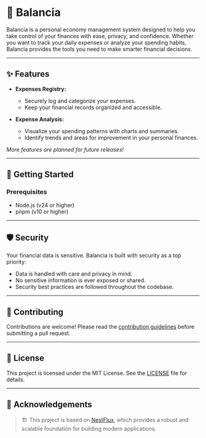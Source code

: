 

# 💸 Balancia

Balancia is a personal economy management system designed to help you take control of your finances with ease, privacy, and confidence. Whether you want to track your daily expenses or analyze your spending habits, Balancia provides the tools you need to make smarter financial decisions.

---

## ✨ Features

- **Expenses Registry:**
	- Securely log and categorize your expenses.
	- Keep your financial records organized and accessible.

- **Expense Analysis:**
	- Visualize your spending patterns with charts and summaries.
	- Identify trends and areas for improvement in your personal finances.

*More features are planned for future releases!*

---

## 🚀 Getting Started

### Prerequisites
- Node.js (v24 or higher)
- pnpm (v10 or higher)

---

## 🛡️ Security

Your financial data is sensitive. Balancia is built with security as a top priority:
- Data is handled with care and privacy in mind.
- No sensitive information is ever exposed or shared.
- Security best practices are followed throughout the codebase.

---

## 🤝 Contributing

Contributions are welcome! Please read the [contribution guidelines](CONTRIBUTING.md) before submitting a pull request.

---

## 📄 License

This project is licensed under the MIT License. See the [LICENSE](LICENSE) file for details.

---

## 🙏 Acknowledgements

> 🏗️ This project is based on [NestFlux](https://github.com/TheMineWay/NestFlux), which provides a robust and scalable foundation for building modern applications.
